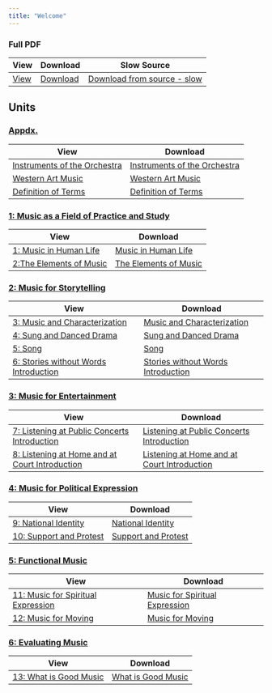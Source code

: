 ```yaml
---
title: "Welcome"
---
```

### Full PDF
| View         | Download                     | Slow Source                                                                                                 |
|--------------|------------------------------|-------------------------------------------------------------------------------------------------------------|
| [View](book) | [Download](resonance-v7.pdf) | [Download from source - slow](https://web.ung.edu/media/university-press/Resonances-v7.pdf?t=1739240426269) |

## Units

### [Appdx.](appendices)

| View                                                                     | Download                                                                    |
|--------------------------------------------------------------------------|-----------------------------------------------------------------------------|
| [Instruments of the Orchestra](appendices/#instruments-of-the-orchestra) | [Instruments of the Orchestra](Appendices_Instruments_of_the_Orchestra.pdf) |
| [Western Art Music](appendices/#western-art-music)                       | [Western Art Music](Appendices_Western_Art_Music.pdf)                       |
| [Definition of Terms](appendices/#definition-of-terms)                   | [Definition of Terms](Appendices_Definition_of_Terms.pdf)                   |

### [1: Music as a Field of Practice and Study](unit_1)
| View                                                                                                  | Download                                                                                                      |
|-------------------------------------------------------------------------------------------------------|---------------------------------------------------------------------------------------------------------------|
| [1: Music in Human Life](unit_1/#music-in-human-life)                                                 | [Music in Human Life](Unit1_Chapter1_Music_in_Human_Life.pdf)                                                 |
| [2:The Elements of Music](unit_1/#the-elements-of-music)                                              | [The Elements of Music](Unit1_Chapter2_The_Elements_of_Music.pdf)                                             |

### [2: Music for Storytelling](unit_2)
| View                                                                                                  | Download                                                                                                      |
|-------------------------------------------------------------------------------------------------------|---------------------------------------------------------------------------------------------------------------|
| [3: Music and Characterization](unit_2/#music-and-characterization)                                   | [Music and Characterization](Unit2_Chapter3_Music_and_Characterization.pdf)                                   |
| [4: Sung and Danced Drama](unit_2/#sung-and-danced-drama)                                             | [Sung and Danced Drama](Unit2_Chapter4_Sung_and_Danced_Drama.pdf)                                             |
| [5: Song](unit_2/#song)                                                                               | [Song](Unit2_Chapter5_Song.pdf)                                                                               |
| [6: Stories without Words Introduction](unit_2/#stories-without-words-introduction)                   | [Stories without Words Introduction](Unit2_Chapter6_Stories_without_Words_Introduction.pdf)                   |

### [3: Music for Entertainment](unit_3)
| View                                                                                                  | Download                                                                                                      |
|-------------------------------------------------------------------------------------------------------|---------------------------------------------------------------------------------------------------------------|
| [7: Listening at Public Concerts Introduction](unit_3/#listening-at-public-concerts-introduction)     | [Listening at Public Concerts Introduction](Unit3_Chapter7_Listening_at_Public_Concerts_Introduction.pdf)     |
| [8: Listening at Home and at Court Introduction](unit_3/#listening-at-home-and-at-court-introduction) | [Listening at Home and at Court Introduction](Unit3_Chapter8_Listening_at_Home_and_at_Court_Introduction.pdf) |

### [4: Music for Political Expression](unit_4)
| View                                                                                                  | Download                                                                                                      |
|-------------------------------------------------------------------------------------------------------|---------------------------------------------------------------------------------------------------------------|
| [9: National Identity](unit_4/#national-identity)                                                     | [National Identity](Unit4_Chapter9_National_Identity.pdf)                                                     |
| [10: Support and Protest](unit_4/#support-and-protest)                                                | [Support and Protest](Unit4_Chapter10_Support_and_Protest.pdf)                                                |

### [5: Functional Music](unit_5)
| View                                                                                                  | Download                                                                                                      |
|-------------------------------------------------------------------------------------------------------|---------------------------------------------------------------------------------------------------------------|
| [11: Music for Spiritual Expression](unit_5/#music-for-spiritual-expression)                          | [Music for Spiritual Expression](Unit5_Chapter11_Music_for_Spiritual_Expression.pdf)                          |
| [12: Music for Moving](unit_5/#music-for-moving)                                                      | [Music for Moving](Unit5_Chapter12_Music_for_Moving.pdf)                                                      |

### [6: Evaluating Music](unit_6)

| View                                                                                                  | Download                                                                                                      |
|-------------------------------------------------------------------------------------------------------|---------------------------------------------------------------------------------------------------------------|
| [13: What is Good Music](unit_6/#what-is-good-music)                                                  | [What is Good Music](Unit6_Chapter13_What_is_Good_Music.pdf)                                                  |
